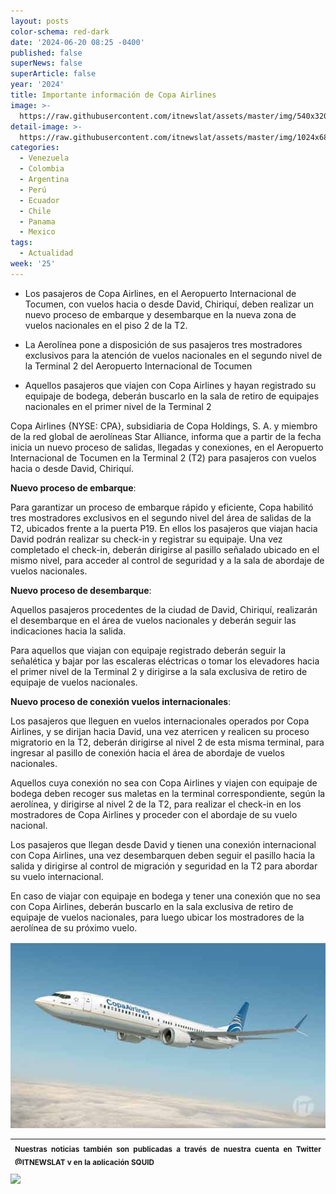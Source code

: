 ```yaml
---
layout: posts
color-schema: red-dark
date: '2024-06-20 08:25 -0400'
published: false
superNews: false
superArticle: false
year: '2024'
title: Importante información de Copa Airlines
image: >-
  https://raw.githubusercontent.com/itnewslat/assets/master/img/540x320/CopaAirlines-p.jpg
detail-image: >-
  https://raw.githubusercontent.com/itnewslat/assets/master/img/1024x680/CopaAirlines-g.jpg
categories:
  - Venezuela
  - Colombia
  - Argentina
  - Perú
  - Ecuador
  - Chile
  - Panama
  - Mexico
tags:
  - Actualidad
week: '25'
---
```

- Los pasajeros de Copa Airlines, en el Aeropuerto Internacional de Tocumen, con vuelos hacia o desde David, Chiriquí, deben realizar un nuevo proceso de embarque y desembarque en la nueva zona de vuelos nacionales en el piso 2 de la T2.

- La Aerolínea pone a disposición de sus pasajeros tres mostradores exclusivos para la atención de vuelos nacionales en el segundo nivel de la Terminal 2 del Aeropuerto Internacional de Tocumen

- Aquellos pasajeros que viajen con Copa Airlines y hayan registrado su equipaje de bodega, deberán buscarlo en la sala de retiro de equipajes nacionales en el primer nivel de la Terminal 2

Copa Airlines {NYSE: CPA}, subsidiaria de Copa Holdings, S. A. y miembro de la red global de aerolíneas Star Alliance, informa que a partir de la fecha inicia un nuevo proceso de salidas, llegadas y conexiones, en el Aeropuerto Internacional de Tocumen en la Terminal 2 (T2) para pasajeros con vuelos hacia o desde David, Chiriquí.

**Nuevo proceso de embarque**:

Para garantizar un proceso de embarque rápido y eficiente, Copa habilitó tres mostradores exclusivos en el segundo nivel del área de salidas de la T2, ubicados frente a la puerta P19. En ellos los pasajeros que viajan hacia David podrán realizar su check-in y registrar su equipaje. Una vez completado el check-in, deberán dirigirse al pasillo señalado ubicado en el mismo nivel, para acceder al control de seguridad y a la sala de abordaje de vuelos nacionales.

**Nuevo proceso de desembarque**:

Aquellos pasajeros procedentes de la ciudad de David, Chiriquí, realizarán el desembarque en el área de vuelos nacionales y deberán seguir las indicaciones hacia la salida.

Para aquellos que viajan con equipaje registrado deberán seguir la señalética y bajar por las escaleras eléctricas o tomar los elevadores hacia el primer nivel de la Terminal 2 y dirigirse a la sala exclusiva de retiro de equipaje de vuelos nacionales.

**Nuevo proceso de conexión vuelos internacionales**:

Los pasajeros que lleguen en vuelos internacionales operados por Copa Airlines, y se dirijan hacia David, una vez aterricen y realicen su proceso migratorio en la T2, deberán dirigirse al nivel 2 de esta misma terminal, para ingresar al pasillo de conexión hacia el área de abordaje de vuelos nacionales.

Aquellos cuya conexión no sea con Copa Airlines y viajen con equipaje de bodega deben recoger sus maletas en la terminal correspondiente, según la aerolínea, y dirigirse al nivel 2 de la T2, para realizar el check-in en los mostradores de Copa Airlines y proceder con el abordaje de su vuelo nacional.

Los pasajeros que llegan desde David y tienen una conexión internacional con Copa Airlines, una vez desembarquen deben seguir el pasillo hacia la salida y dirigirse al control de migración y seguridad en la T2 para abordar su vuelo internacional.

En caso de viajar con equipaje en bodega y tener una conexión que no sea con Copa Airlines, deberán buscarlo en la sala exclusiva de retiro de equipaje de vuelos nacionales, para luego ubicar los mostradores de la aerolínea de su próximo vuelo.

![](https://raw.githubusercontent.com/itnewslat/assets/master/img/540x320/CopaAirlines-p.jpg)

<table style="height: 42px;" width="569">
<tbody>
<tr>
<td style="text-align: justify;"><sub><strong>Nuestras noticias también son publicadas a través de nuestra cuenta en Twitter <a href="https://twitter.com/itnewslat?lang=es">@ITNEWSLAT</a> y en la aplicación <a href="https://squidapp.co/en/">SQUID</a></strong></sub></td>
</tr>
</tbody>
</table>

<img src="https://tracker.metricool.com/c3po.jpg?hash=56f88a41e39ab42c063cc51676587a04"/>
